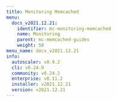 ```yaml
---
title: Monitoring Memcached
menu:
  docs_v2021.12.21:
    identifier: mc-monitoring-memcached
    name: Monitoring
    parent: mc-memcached-guides
    weight: 50
menu_name: docs_v2021.12.21
info:
  autoscaler: v0.9.2
  cli: v0.24.0
  community: v0.24.2
  enterprise: v0.11.2
  installer: v2021.12.21
  version: v2021.12.21
---
```


